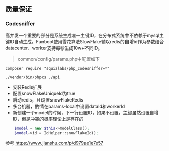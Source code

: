 质量保证
-----------

### Codesniffer

高并发一个重要的部分是系统生成唯一主键ID，在分布式系统中不依赖于mysql主键ID自动生成。Funboot使用雪花算法SlowFlake辅以redis的自增id作为参数结合datacenter、worker支持每秒生成10w+不同ID。

> common/config/params.php中配置如下

```
composer require "squizlabs/php_codesniffer=*"

./vendor/bin/phpcs ./api
```

- 安装Redis扩展
- 配置snowFlakeUniqueId为true
- 启动redis，且设置snowFlakeRedis
- 多台机器，酌情在params-local中设置dataId和workerId
- 新创建一个model的时候，下一行设置ID，如果不设置，主键虽然设置自增ID，但是冲突的概率理论上是存在的

```php
    $model = new $this->modelClass();
    $model->id = IdHelper::snowFlakeId();
```


参考
https://www.jianshu.com/p/d979ae1e7e57

